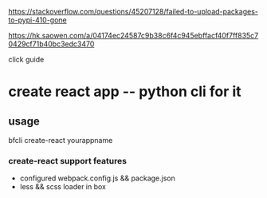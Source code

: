 https://stackoverflow.com/questions/45207128/failed-to-upload-packages-to-pypi-410-gone

https://hk.saowen.com/a/04174ec24587c9b38c6f4c945ebffacf40f7ff835c70429cf71b40bc3edc3470

click guide

# create react app -- python cli for it 

## usage
bfcli create-react yourappname

### create-react support features

* configured webpack.config.js && package.json
* less && scss loader in box

